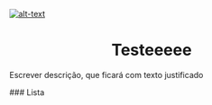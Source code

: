 [![alt-text](https://img.shields.io/badge/teste-teste1-red)](https://github.com/gih-sanchez/Election-Real-Time)
<!-- https://shields.io/ -->
<h1 align="center"> Testeeeee </h1>
<p align="justify"> Escrever descrição, que ficará com texto justificado </p>
### Lista
